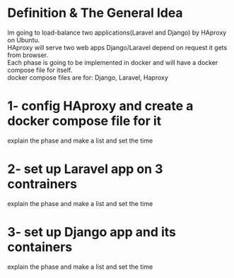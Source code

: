 # Definition & The General Idea
Im going to load-balance two applications(Laravel and Django) by HAproxy on Ubuntu. <br>
HAproxy will serve two web apps Django/Laravel depend on request it gets from browser. <br>
Each phase is going to be implemented in docker and will have a docker compose file for itself. <br>
docker compose files are for: Django, Laravel, Haproxy <br>



# 1- config HAproxy and create a docker compose file for it
explain the phase and make a list and set the time

# 2- set up Laravel app on 3 contrainers
explain the phase and make a list and set the time

# 3- set up Django app and its containers
explain the phase and make a list and set the time
